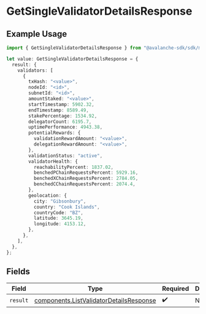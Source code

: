 # GetSingleValidatorDetailsResponse

## Example Usage

```typescript
import { GetSingleValidatorDetailsResponse } from "@avalanche-sdk/sdk/models/operations";

let value: GetSingleValidatorDetailsResponse = {
  result: {
    validators: [
      {
        txHash: "<value>",
        nodeId: "<id>",
        subnetId: "<id>",
        amountStaked: "<value>",
        startTimestamp: 5902.32,
        endTimestamp: 8589.49,
        stakePercentage: 1534.92,
        delegatorCount: 6195.7,
        uptimePerformance: 4943.38,
        potentialRewards: {
          validationRewardAmount: "<value>",
          delegationRewardAmount: "<value>",
        },
        validationStatus: "active",
        validatorHealth: {
          reachabilityPercent: 1837.02,
          benchedPChainRequestsPercent: 5929.16,
          benchedXChainRequestsPercent: 2784.05,
          benchedCChainRequestsPercent: 2074.4,
        },
        geolocation: {
          city: "Gibsonbury",
          country: "Cook Islands",
          countryCode: "BZ",
          latitude: 3645.19,
          longitude: 4153.12,
        },
      },
    ],
  },
};
```

## Fields

| Field                                                                                              | Type                                                                                               | Required                                                                                           | Description                                                                                        |
| -------------------------------------------------------------------------------------------------- | -------------------------------------------------------------------------------------------------- | -------------------------------------------------------------------------------------------------- | -------------------------------------------------------------------------------------------------- |
| `result`                                                                                           | [components.ListValidatorDetailsResponse](../../models/components/listvalidatordetailsresponse.md) | :heavy_check_mark:                                                                                 | N/A                                                                                                |